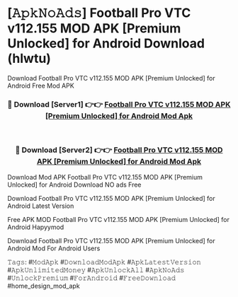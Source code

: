 # [𝙰𝚙𝚔𝙽𝚘𝙰𝚍𝚜] Football Pro VTC v112.155 MOD APK [Premium Unlocked] for Android Download (hlwtu)
Download Football Pro VTC v112.155 MOD APK [Premium Unlocked] for Android Free Mod APK

<div align="center">
<h3>🔴 Download [Server1] 👉👉 <a href="https://apkcomod.com?title=Football_Pro_VTC_v112.155_MOD_APK_[Premium_Unlocked]_for_Android">Football Pro VTC v112.155 MOD APK [Premium Unlocked] for Android Mod Apk</a></h3><br>

<h3>🔴 Download [Server2] 👉👉 <a href="https://apkcomod.com?title=Football_Pro_VTC_v112.155_MOD_APK_[Premium_Unlocked]_for_Android">Football Pro VTC v112.155 MOD APK [Premium Unlocked] for Android Mod Apk</a></h3>
</div>


 Download Mod APK Football Pro VTC v112.155 MOD APK [Premium Unlocked] for Android Download NO ads Free

Download Football Pro VTC v112.155 MOD APK [Premium Unlocked] for Android Latest Version

Free APK MOD Football Pro VTC v112.155 MOD APK [Premium Unlocked] for Android Hapyymod

Download Football Pro VTC v112.155 MOD APK [Premium Unlocked] for Android Mod For Android Users

𝚃𝚊𝚐𝚜: #𝙼𝚘𝚍𝙰𝚙𝚔 #𝙳𝚘𝚠𝚗𝚕𝚘𝚊𝚍𝙼𝚘𝚍𝙰𝚙𝚔 #𝙰𝚙𝚔𝙻𝚊𝚝𝚎𝚜𝚝𝚅𝚎𝚛𝚜𝚒𝚘𝚗 #𝙰𝚙𝚔𝚄𝚗𝚕𝚒𝚖𝚒𝚝𝚎𝚍𝙼𝚘𝚗𝚎𝚢 #𝙰𝚙𝚔𝚄𝚗𝚕𝚘𝚌𝚔𝙰𝚕𝚕 #𝙰𝚙𝚔𝙽𝚘𝙰𝚍𝚜 #𝚄𝚗𝚕𝚘𝚌𝚔𝙿𝚛𝚎𝚖𝚒𝚞𝚖 #𝙵𝚘𝚛𝙰𝚗𝚍𝚛𝚘𝚒𝚍 #𝙵𝚛𝚎𝚎𝙳𝚘𝚠𝚗𝚕𝚘𝚊𝚍 #home_design_mod_apk